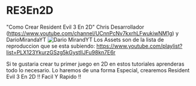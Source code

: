 # RE3En2D
 "Como Crear Resident Evil 3 En 2D" 
Chris Desarrollador (https://www.youtube.com/channel/UCnnPcNv7kxrhLFwukiwNM1g) y DarioMirandaYT ![Dario MirandYT]([img]https://i.imgur.com/LXRpgTH.jpg[/img])
Los Assets son de la lista de reproduccion que se esta subiendo: 
https://www.youtube.com/playlist?list=PLX123YkurzGSzg5kGystIlJFu98kn7E6r
 
 Si te gustaria crear tu primer juego en 2D en estos tutoriales aprenderas todo lo necesario. Lo haremos de una forma Especial, crearemos Resident Evil 3 En 2D !!  Facil Y Rapido !!

